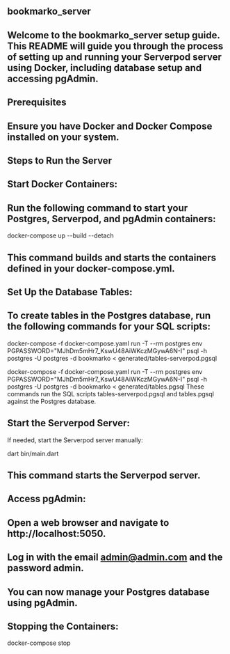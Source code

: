 ## bookmarko_server
## Welcome to the bookmarko_server setup guide. This README will guide you through the process of setting up and running your Serverpod server using Docker, including database setup and accessing pgAdmin.

## Prerequisites
## Ensure you have Docker and Docker Compose installed on your system.

## Steps to Run the Server
## Start Docker Containers:

## Run the following command to start your Postgres, Serverpod, and pgAdmin containers:

docker-compose up --build --detach

## This command builds and starts the containers defined in your docker-compose.yml.
## Set Up the Database Tables:

## To create tables in the Postgres database, run the following commands for your SQL scripts:

docker-compose -f docker-compose.yaml run -T --rm postgres env PGPASSWORD="MJhDm5mHr7_KswU48AiWKczMGywA6N-I" psql -h postgres -U postgres -d bookmarko < generated/tables-serverpod.pgsql

docker-compose -f docker-compose.yaml run -T --rm postgres env PGPASSWORD="MJhDm5mHr7_KswU48AiWKczMGywA6N-I" psql -h postgres -U postgres -d bookmarko < generated/tables.pgsql
These commands run the SQL scripts tables-serverpod.pgsql and tables.pgsql against the Postgres database.

## Start the Serverpod Server:
If needed, start the Serverpod server manually:

dart bin/main.dart

## This command starts the Serverpod server.

## Access pgAdmin:
## Open a web browser and navigate to http://localhost:5050.
## Log in with the email admin@admin.com and the password admin.
## You can now manage your Postgres database using pgAdmin.
## Stopping the Containers:
docker-compose stop